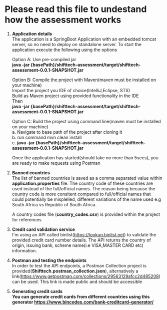Please read this file to undestand how the assessment works
===========================

1. <b>Application details</b><br/>
    The application is a SpringBoot Application with an embedded tomcat server, so no need to deploy on standalone server. 
    To start the application execute the following using the options
     
    Option A: Use pre-compiled jar<br/>
    <b>java -jar {basePath}/shifttech-assessment/target/shifttech-assessment-0.0.1-SNAPSHOT.jar</b><br/>
    
    Option B: Compile the project with Maven(maven must be installed on your machine)<br/>
    Import the project you IDE of choice(IntelliJ,Eclipse, STS)<br/>
    Build as Maven project using provided functionality in the IDE<br/>
    Then<br/>
        <b>java -jar {basePath}/shifttech-assessment/target/shifttech-assessment-0.0.1-SNAPSHOT.jar</b><br/>

    
    Option C: Build the project using command line(maven must be installed on your machine)<br/>
        a. Navigate to base path of the project after cloning it<br/>
        b. run command mvn clean install<br/>
        c. <b>java -jar {basePath}/shifttech-assessment/target/shifttech-assessment-0.0.1-SNAPSHOT.jar</b><br/>

    Once the application has started(should take no more than 5secs), you are ready to make requests using Postman

2. <b>Banned countries</b><br/>
    The list of banned countries is saved as a comma separated value within <b>application.properties</b> file. 
    The country code of these countries are used instead of the full/official names.
    The reason being because the country code is more consitent compared to full/official names that could potentially be misplelled, 
    different variations of the name used e.g South Africa vs Republic of South Africa.
    
    A country codes file (<b>country_codes.csv</b>) is provided within the project for references
   
3. <b>Credit card validation service</b><br/>
    I'm using an API called binlist(https://lookup.binlist.net) to validate the provided credit card number details. 
    The API returns the country of origin, issuing bank, scheme name(i.e VISA,MASTER CARD etc) information.

4. <b>Postman and testing the endpoints</b><br/>
    In order to test the API endpoints, a Postman Collection project is provided(<b>Shifttech.postman_collection.json</b>), alternatively a       link(https://www.getpostman.com/collections/29563129afcc2d485208) can be used. This link is made public and should be accessible
    
5. <b>Generating credit cards<br/>
    You can generate credit cards from different countries using this generator https://www.bincodes.com/bank-creditcard-generator/
